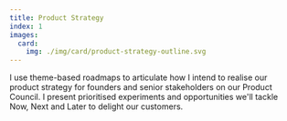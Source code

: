 ```yaml
---
title: Product Strategy
index: 1
images:
  card:
    img: ./img/card/product-strategy-outline.svg
---
```

I use theme-based roadmaps to articulate how I intend to realise our product strategy for founders and senior stakeholders on our Product Council. I present prioritised experiments and opportunities we'll tackle Now, Next and Later to delight our customers.
